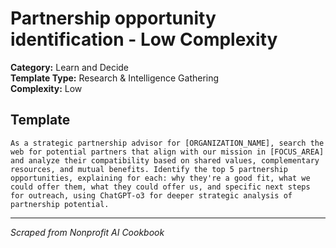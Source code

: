 # Partnership opportunity identification - Low Complexity

**Category:** Learn and Decide  
**Template Type:** Research & Intelligence Gathering  
**Complexity:** Low

## Template

```
As a strategic partnership advisor for [ORGANIZATION_NAME], search the web for potential partners that align with our mission in [FOCUS_AREA] and analyze their compatibility based on shared values, complementary resources, and mutual benefits. Identify the top 5 partnership opportunities, explaining for each: why they're a good fit, what we could offer them, what they could offer us, and specific next steps for outreach, using ChatGPT-o3 for deeper strategic analysis of partnership potential.
```

---
*Scraped from Nonprofit AI Cookbook*
